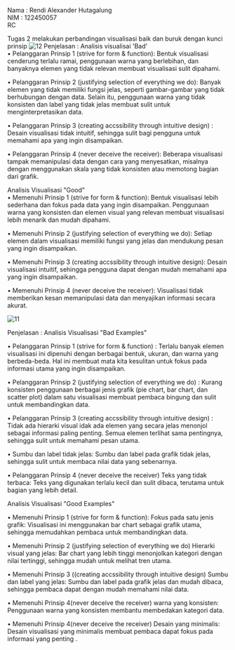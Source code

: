 Nama : Rendi Alexander Hutagalung<br>
NIM : 122450057 <br>
RC

Tugas 2 melakukan perbandingan visualisasi baik dan buruk dengan kunci prinsip
![12](https://github.com/user-attachments/assets/f9473b23-30e3-48e6-896e-9f4ea70c0565)
Penjelasan :
Analisis visualisai 'Bad'<br>
• Pelanggaran Prinsip 1 (strive for form & function): Bentuk visualisasi cenderung terlalu ramai, penggunaan warna yang berlebihan, dan banyaknya elemen yang tidak relevan membuat visualisasi sulit 
dipahami.<br>

• Pelanggaran Prinsip 2 (justifying selection of everything we do): Banyak elemen yang tidak memiliki fungsi jelas, seperti gambar-gambar yang tidak berhubungan dengan data. Selain itu, penggunaan warna yang tidak konsisten dan label yang tidak jelas membuat sulit untuk menginterpretasikan data.<br>

• Pelanggaran Prinsip 3 (creating accssibility through intuitive
design) : Desain visualisasi tidak intuitif, sehingga sulit bagi pengguna untuk memahami apa yang ingin disampaikan.<br>

• Pelanggaran Prinsip 4 (never deceive the receiver): Beberapa visualisasi tampak memanipulasi data dengan cara yang menyesatkan, misalnya dengan menggunakan skala yang tidak konsisten atau memotong bagian dari grafik.<br>

Analisis Visualisasi "Good"<br>
• Memenuhi Prinsip 1 (strive for form & function): Bentuk visualisasi lebih sederhana dan fokus pada data yang ingin disampaikan. Penggunaan warna yang konsisten dan elemen visual yang relevan membuat visualisasi lebih menarik dan mudah dipahami. <br>

• Memenuhi Prinsip 2 (justifying selection of everything we do): Setiap elemen dalam visualisasi memiliki fungsi yang jelas dan mendukung pesan yang ingin disampaikan. <br>

• Memenuhi Prinsip 3 (creating accssibility through intuitive
design): Desain visualisasi intuitif, sehingga pengguna dapat dengan mudah memahami apa yang ingin disampaikan. <br>

• Memenuhi Prinsip 4 (never deceive the receiver): Visualisasi tidak memberikan kesan memanipulasi data dan 
menyajikan informasi secara akurat. <br>


![11](https://github.com/user-attachments/assets/64f231ba-b912-4277-9b3b-531ad7e41d59)

Penjelasan :
Analisis Visualisasi "Bad Examples"

•  Pelanggaran Prinsip 1 (strive for form & function) : Terlalu banyak elemen visualisasi ini dipenuhi dengan berbagai bentuk, ukuran, dan warna yang berbeda-beda. Hal ini membuat mata kita kesulitan untuk fokus pada informasi utama yang ingin disampaikan. <br>

•  Pelanggaran Prinsip 2 (justifying selection of everything we do) : Kurang konsisten penggunaan berbagai jenis grafik (pie chart, bar chart, dan scatter plot) dalam satu visualisasi membuat pembaca bingung dan sulit untuk membandingkan data. <br>

• Pelanggaran Prinsip 3 (creating accssibility through intuitive design) : Tidak ada hierarki visual idak ada elemen yang secara jelas menonjol sebagai informasi paling penting. Semua elemen terlihat sama pentingnya, sehingga sulit untuk memahami pesan utama. <br>

• Sumbu dan label tidak jelas: Sumbu dan label pada grafik tidak jelas, sehingga sulit untuk membaca nilai data yang sebenarnya.<br>

• Pelanggaran Prinsip 4 (never deceive the receiver) Teks yang tidak terbaca: Teks yang digunakan terlalu kecil dan sulit dibaca, terutama untuk bagian yang lebih detail.  <br>

Analisis Visualisasi "Good Examples"

•  Memenuhi Prinsip 1 (strive for form & function): Fokus pada satu jenis grafik: Visualisasi ini menggunakan bar chart sebagai grafik utama, sehingga memudahkan pembaca untuk membandingkan data. <br>

• Memenuhi Prinsip 2 (justifying selection of everything we do) Hierarki visual yang jelas: Bar chart yang lebih tinggi menonjolkan kategori dengan nilai tertinggi, sehingga mudah untuk melihat tren utama.<br>

• Memenuhi Prinsip 3 ((creating accssibility through intuitive design) Sumbu dan label yang jelas: Sumbu dan label pada grafik jelas dan mudah dibaca, sehingga pembaca dapat dengan mudah memahami nilai data. <br>

• Memenuhi Prinsip 4(never deceive the receiver) warna yang konsisten: Penggunaan warna yang konsisten membantu membedakan kategori data. <br>

• Memenuhi Prinsip 4(never deceive the receiver) Desain yang minimalis: Desain visualisasi yang minimalis membuat pembaca dapat fokus pada informasi yang penting . <br>


